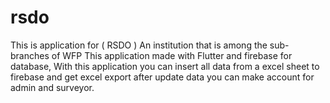 # rsdo

This is application for ( RSDO ) An institution that is among the sub-branches of WFP 
This application made with Flutter and firebase for database, With this application you can insert all data from a excel sheet to firebase and get excel export after update data you can make account for admin and surveyor.

